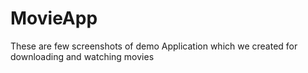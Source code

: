 # MovieApp
These are few screenshots of demo Application which we created for downloading and watching movies
